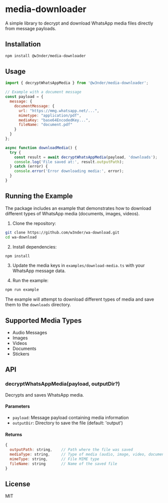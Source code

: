 # media-downloader

A simple library to decrypt and download WhatsApp media files directly from message payloads.

## Installation

```bash
npm install @w3nder/media-downloader
```

## Usage

```javascript
import { decryptWhatsAppMedia } from '@w3nder/media-downloader';

// Example with a document message
const payload = {
  message: {
    documentMessage: {
      url: "https://mmg.whatsapp.net/...",
      mimetype: "application/pdf",
      mediaKey: "base64EncodedKey...",
      fileName: "document.pdf"
    }
  }
};

async function downloadMedia() {
  try {
    const result = await decryptWhatsAppMedia(payload, 'downloads');
    console.log('File saved at:', result.outputPath);
  } catch (error) {
    console.error('Error downloading media:', error);
  }
}
```

## Running the Example

The package includes an example that demonstrates how to download different types of WhatsApp media (documents, images, videos).

1. Clone the repository:
```bash
git clone https://github.com/w3nder/wa-download.git
cd wa-download
```

2. Install dependencies:
```bash
npm install
```

3. Update the media keys in `examples/download-media.ts` with your WhatsApp message data.

4. Run the example:
```bash
npm run example
```

The example will attempt to download different types of media and save them to the `downloads` directory.

## Supported Media Types

- Audio Messages
- Images
- Videos
- Documents
- Stickers

## API

### decryptWhatsAppMedia(payload, outputDir?)

Decrypts and saves WhatsApp media.

#### Parameters

- `payload`: Message payload containing media information
- `outputDir`: Directory to save the file (default: 'output')

#### Returns

```javascript
{
  outputPath: string,    // Path where the file was saved
  mediaType: string,     // Type of media (audio, image, video, document, sticker)
  mimeType: string,      // File MIME type
  fileName: string       // Name of the saved file
}
```

## License

MIT 
